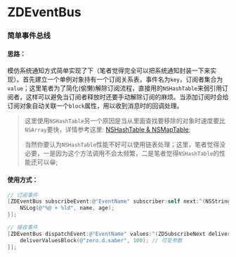 # ZDEventBus

### 简单事件总线

#### 思路：

模仿系统通知方式简单实现了下（笔者觉得完全可以把系统通知封装一下来实现）。首先建立一个单例对象持有一个订阅关系表，事件名为`key`，订阅者集合为`value`；这里笔者为了简化(偷懒)解除订阅流程，直接用的`NSHashTable`来弱引用订阅者，这样可以避免当订阅者释放时还要手动解除订阅的麻烦。当添加订阅时会给订阅对象自动关联一个`block`属性，用以收到消息时的回调处理。

> 这里使用`NSHashTable`另一个原因是当从里面查找要移除的对象时速度要比`NSArray`要快，详情参考这里: [NSHash​Table & NSMap​Table](https://nshipster.cn/nshashtable-and-nsmaptable/);
> 
> 当然你要认为`NSHashTable`性能不好可以使用链表处理；这里，笔者觉得没必要，一是因为这个方法调用不会太频繁，二是笔者觉得`NSHashTable`的性能还可以😁;

#### 使用方式：

```objectivec
// 订阅事件
[ZDEventBus subscribeEvent:@"EventName" subscriber:self next:^(NSString *name, NSInteger age){
    NSLog(@"%@ + %ld", name, age);
}];

// 接收事件
[ZDEventBus dispatchEvent:@"EventName" values:^(ZDSubscribeNext deliverValuesBlock) {
    deliverValuesBlock(@"zero.d.saber", 100); // 可变参数
}];
```

